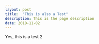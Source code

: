 ```yaml
---
layout: post
title:  "This is also a Test"
description: This is the page description
date: 2018-11-02
---
```

Yes, this is a test 2
